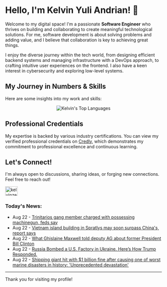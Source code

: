 # Hello, I'm Kelvin Yuli Andrian! 👋

Welcome to my digital space! I'm a passionate **Software Engineer** who thrives on building and collaborating to create meaningful technological solutions. For me, software development is about solving problems and adding value, and I believe that collaboration is key to achieving great things.

I enjoy the diverse journey within the tech world, from designing efficient backend systems and managing infrastructure with a DevOps approach, to crafting intuitive user experiences on the frontend. I also have a keen interest in cybersecurity and exploring low-level systems.

## My Journey in Numbers & Skills

Here are some insights into my work and skills:

<p align="center">
  <img src="https://github-readme-stats.vercel.app/api/top-langs/?username=kelvinzer0&layout=compact&theme=radical" alt="Kelvin's Top Languages" />
</p>

## Professional Credentials

My expertise is backed by various industry certifications. You can view my verified professional credentials on [Credly](https://www.credly.com/users/kelvin-yuli-andrian/badges), which demonstrates my commitment to professional excellence and continuous learning.

## Let's Connect!

I'm always open to discussions, sharing ideas, or forging new connections. Feel free to reach out!

<p align="left">
    <a href="https://linkedin.com/in/kelvinzero" target="blank"><img align="center" src="https://cdn.jsdelivr.net/npm/simple-icons@3.0.1/icons/linkedin.svg" alt="kelvinzero" height="30" width="40" /></a>
</p>

### Today's News:

<!-- feed start -->
- Aug 22 - [Trinitarios gang member charged with possessing machinegun, feds say](https://www.yahoo.com/news/articles/trinitarios-gang-member-charged-possessing-221352001.html)
- Aug 22 - [Vietnam island building in Spratlys may soon surpass China's, report says](https://www.yahoo.com/news/articles/vietnam-island-building-spratlys-may-204550371.html)
- Aug 22 - [What Ghislaine Maxwell told deputy AG about former President Bill Clinton](https://www.yahoo.com/news/articles/ghislaine-maxwell-told-deputy-ag-202000641.html)
- Aug 22 - [Russia Bombed a U.S. Factory in Ukraine. Here’s How Trump Responded.](https://www.yahoo.com/news/articles/russia-bombed-u-factory-ukraine-200236677.html)
- Aug 22 - [Shipping giant hit with $1 billion fine after causing one of worst marine disasters in history: 'Unprecedented devastation'](https://www.yahoo.com/news/articles/shipping-giant-hit-1-billion-194500541.html)
<!-- feed end -->

---

Thank you for visiting my profile!
